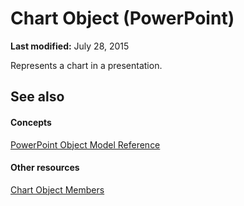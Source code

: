 
# Chart Object (PowerPoint)

 **Last modified:** July 28, 2015

Represents a chart in a presentation.

## See also


#### Concepts


 [PowerPoint Object Model Reference](00acd64a-5896-0459-39af-98df2849849e.md)
#### Other resources


 [Chart Object Members](de1c852d-e599-3e66-1365-dde3e1eb4c28.md)
